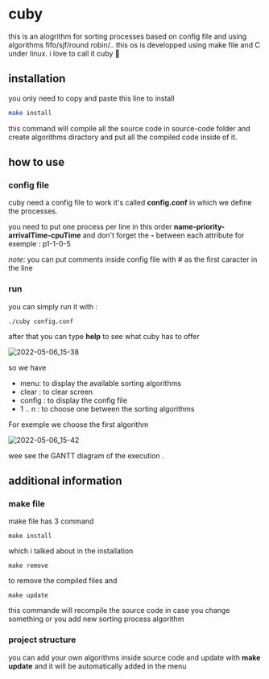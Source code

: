 # cuby
this is an alogrithm for sorting processes based on config file and using algorithms fifo/sjf/round robin/..
this os is developped using make file and C under linux.
i love to call it cuby 👊
## installation
you only need to copy and paste this line to install 

```bash
make install
```
this command will compile all the source code in source-code folder and create algorithms diractory and put all the compiled code inside of it. 

## how to use

### config file
cuby need a config file to work it's called **config.conf** in which we define the processes.

you need to put one process per line in this order **name-priority-arrivalTime-cpuTime** and don't forget the **-** between each attribute
for exemple : p1-1-0-5

*note*: you can put comments inside config file with # as the first caracter in the line

### run
you can simply run it with :

```
./cuby config.conf
```
after that you can type **help** to see what cuby has to offer

![2022-05-06_15-38](https://user-images.githubusercontent.com/59932913/167206087-a53db4ac-a3a4-4fcb-9b9a-999f03430bda.png)

so we have
- menu: to display the available sorting algorithms
- clear : to clear screen
- config : to display the config file
- 1 .. n : to choose one between the sorting algorithms

For exemple we choose the first algorithm 

![2022-05-06_15-42](https://user-images.githubusercontent.com/59932913/167206595-ac0312b3-e43c-4996-a22e-7c639ef1a74d.png)

wee see the GANTT diagram of the execution .

## additional information

### make file
make file has 3 command 
```
make install 
```
which i talked about in the installation
```
make remove
```
to remove the compiled files 
and
```
make update
```
this commande will recompile the source code in case you change something or you add new sorting process algorithm

### project structure

you can add your own algorithms inside source code and update with **make update** and it will be automatically added in the menu


